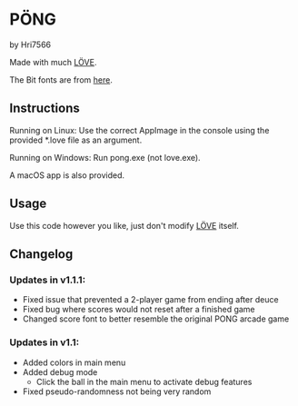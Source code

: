 # PÖNG
by Hri7566

Made with much [LÖVE](https://love2d.org "LÖVE - Free 2D Game Engine").

The Bit fonts are from [here](http://www.mattlag.com/bitfonts/ "Matt LaGrandeur - BitFonts").

## Instructions

Running on Linux: Use the correct AppImage in the console using the provided *.love file as an argument.

Running on Windows: Run pong.exe (not love.exe).

A macOS app is also provided.

## Usage

Use this code however you like, just don't modify [LÖVE](https://love2d.org "LÖVE - Free 2D Game Engine") itself.

## Changelog

### Updates in v1.1.1:
 + Fixed issue that prevented a 2-player game from ending after deuce
 + Fixed bug where scores would not reset after a finished game
 + Changed score font to better resemble the original PONG arcade game

### Updates in v1.1:
 + Added colors in main menu
 + Added debug mode
   + Click the ball in the main menu to activate debug features
 + Fixed pseudo-randomness not being very random
